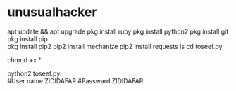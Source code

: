 # unusualhacker
apt update && apt upgrade 
pkg install ruby
 pkg install python2
  pkg install git 
  pkg install pip  
  pkg install pip2 
  pip2 install mechanize 
  pip2 install requests 
   ls 
 cd toseef.py
 
  chmod +x *
   
python2 toseef.py   
 #User name  ZIDIDAFAR
 #Passward   ZIDIDAFAR

